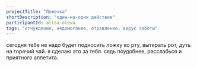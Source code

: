 ```yaml
---
projectTitle: "Ложечка"
shortDescription: "один-на-один действие"
participantId: alisa-oleva
tags: "отчуждение, недомогание, отравление, вирус заботы"
---
```


сегодня тебе не надо будет подносить ложку ко рту, вытирать рот, дуть на горячий чай. я сделаю это за тебя. сядь поудобнее, расслабься и приятного аппетита.
